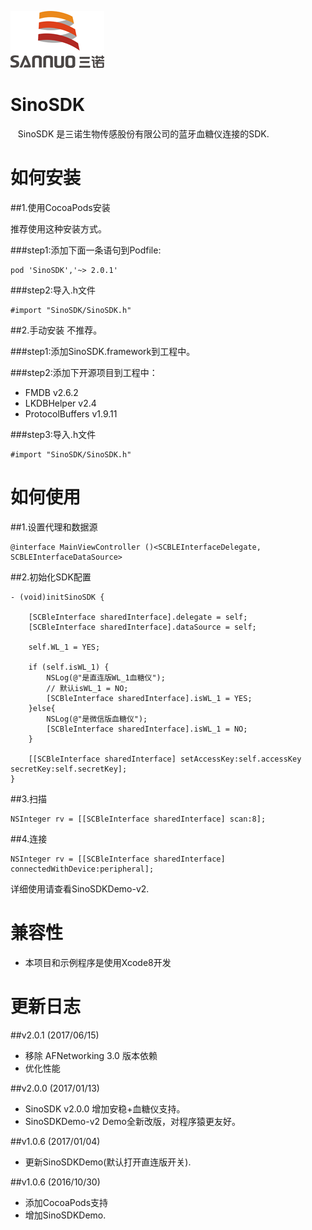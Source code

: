 
![](logo.png)

# SinoSDK

    SinoSDK 是三诺生物传感股份有限公司的蓝牙血糖仪连接的SDK.
    
# 如何安装

##1.使用CocoaPods安装

推荐使用这种安装方式。

###step1:添加下面一条语句到Podfile:
````
pod 'SinoSDK','~> 2.0.1'
````
###step2:导入.h文件
````objc
#import "SinoSDK/SinoSDK.h"
````

##2.手动安装
不推荐。

###step1:添加SinoSDK.framework到工程中。

###step2:添加下开源项目到工程中：

- FMDB v2.6.2
- LKDBHelper v2.4
- ProtocolBuffers v1.9.11

###step3:导入.h文件
````objc
#import "SinoSDK/SinoSDK.h"
````


# 如何使用

##1.设置代理和数据源

```objc
@interface MainViewController ()<SCBLEInterfaceDelegate, SCBLEInterfaceDataSource>
```

##2.初始化SDK配置

```objc
- (void)initSinoSDK {
    
    [SCBleInterface sharedInterface].delegate = self;
    [SCBleInterface sharedInterface].dataSource = self;
    
    self.WL_1 = YES;
    
    if (self.isWL_1) {
        NSLog(@"是直连版WL_1血糖仪");
        // 默认isWL_1 = NO;
        [SCBleInterface sharedInterface].isWL_1 = YES;
    }else{
        NSLog(@"是微信版血糖仪");
        [SCBleInterface sharedInterface].isWL_1 = NO;
    }
    
    [[SCBleInterface sharedInterface] setAccessKey:self.accessKey secretKey:self.secretKey];
}
```

##3.扫描

```objc
NSInteger rv = [[SCBleInterface sharedInterface] scan:8];
```

##4.连接

```objc
NSInteger rv = [[SCBleInterface sharedInterface] connectedWithDevice:peripheral];
```

详细使用请查看SinoSDKDemo-v2.

# 兼容性
- 本项目和示例程序是使用Xcode8开发

# 更新日志

##v2.0.1 (2017/06/15)

- 移除 AFNetworking 3.0 版本依赖
- 优化性能

##v2.0.0 (2017/01/13)
- SinoSDK v2.0.0 增加安稳+血糖仪支持。
- SinoSDKDemo-v2 Demo全新改版，对程序猿更友好。

##v1.0.6 (2017/01/04)
- 更新SinoSDKDemo(默认打开直连版开关).

##v1.0.6 (2016/10/30)
- 添加CocoaPods支持
- 增加SinoSDKDemo.

